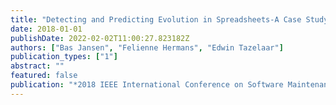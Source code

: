 ```yaml
---
title: "Detecting and Predicting Evolution in Spreadsheets-A Case Study in an Energy Network Company"
date: 2018-01-01
publishDate: 2022-02-02T11:00:27.823182Z
authors: ["Bas Jansen", "Felienne Hermans", "Edwin Tazelaar"]
publication_types: ["1"]
abstract: ""
featured: false
publication: "*2018 IEEE International Conference on Software Maintenance and Evolution (ICSME)*"
---
```


